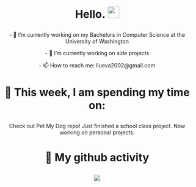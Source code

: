# <p align="center"> Hello. <img src="https://raw.githubusercontent.com/MartinHeinz/MartinHeinz/master/wave.gif" width="30px"> </p>

<!--
**evaliu2002/evaliu2002** is a ✨ _special_ ✨ repository because its `README.md` (this file) appears on your GitHub profile.
-->

<!-- Here are some ideas to get you started:
 -->
 
<p align="center"> - 🔭 I’m currently working on my Bachelors in Computer Science at the University of Washington </p>
<p align="center"> - 🌱 I’m currently working on side projects </p>
<p align="center"> - 📫 How to reach me: liueva2002@gmail.com </p>

# <p align="center"> 🏫 This week, I am spending my time on: </p>
<p align="center"> Check out Pet My Dog repo! Just finished a school class project. Now working on personal projects. </p>

# <p align="center"> 📝 My github activity </p>

<p align="center">
  <img align="center" src="https://github-readme-stats.vercel.app/api/top-langs/?username=evaliu2002&count_private=true&layount=compact&theme=radical" />
</p> 
